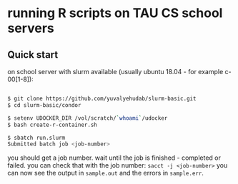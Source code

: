 # running R scripts on TAU CS school servers

## Quick start

on school server with slurm available (usually ubuntu 18.04 - for example c-00[1-8]):

```sh

$ git clone https://github.com/yuvalyehudab/slurm-basic.git
$ cd slurm-basic/condor

$ setenv UDOCKER_DIR /vol/scratch/`whoami`/udocker
$ bash create-r-container.sh

$ sbatch run.slurm
Submitted batch job <job-number>
```

you should get a job number. wait until the job is finished - completed or failed. you can check that with the job number: ``` sacct -j <job-number> ``` you can now see the output in ```sample.out``` and the errors in ```sample.err```.
